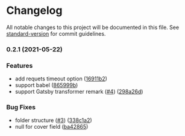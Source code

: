 # Changelog

All notable changes to this project will be documented in this file. See [standard-version](https://github.com/conventional-changelog/standard-version) for commit guidelines.

### 0.2.1 (2021-05-22)


### Features

* add requets timeout option ([16911b2](https://github.com/lee1409/gatsby-source-yuque/commit/16911b299ca15d3b8ced8be0a81c69c7f6005c96))
* support babel ([865999b](https://github.com/lee1409/gatsby-source-yuque/commit/865999b4387fb04c966e23b1a3733a8f3fe41e49))
* support Gatsby transformer remark ([#4](https://github.com/lee1409/gatsby-source-yuque/issues/4)) ([298a26d](https://github.com/lee1409/gatsby-source-yuque/commit/298a26d4c5856b545782df93ec63c4d241a54eb6))


### Bug Fixes

* folder structure ([#3](https://github.com/lee1409/gatsby-source-yuque/issues/3)) ([338c1a2](https://github.com/lee1409/gatsby-source-yuque/commit/338c1a26e353c003b28471ccdc6fa26880501b03))
* null for cover field ([ba42865](https://github.com/lee1409/gatsby-source-yuque/commit/ba42865e4f6cffbff92f260152076b8244bf5614))
